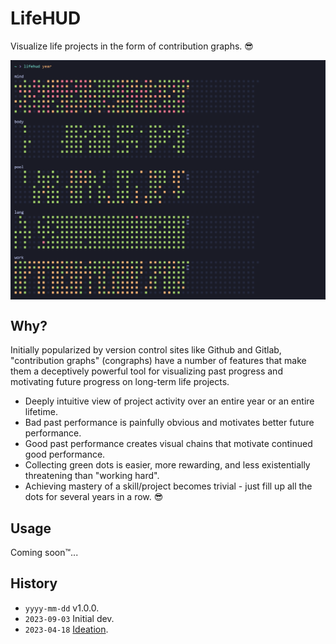 # LifeHUD
Visualize life projects in the form of contribution graphs. 😎

<img src="./_img/lifehud_main.png" align="center">



## Why?
Initially popularized by version control sites like Github and Gitlab, "contribution graphs" (congraphs) have a number of features that make them a deceptively powerful tool for visualizing past progress and motivating future progress on long-term life projects.

- Deeply intuitive view of project activity over an entire year or an entire lifetime.
- Bad past performance is painfully obvious and motivates better future performance.
- Good past performance creates visual chains that motivate continued good performance.
- Collecting green dots is easier, more rewarding, and less existentially threatening than "working hard".
- Achieving mastery of a skill/project becomes trivial - just fill up all the dots for several years in a row. 😎


## Usage
Coming soon™...



## History
- `yyyy-mm-dd` v1.0.0.
- `2023-09-03` Initial dev.
- `2023-04-18` [Ideation](_arc/ideation.md).
